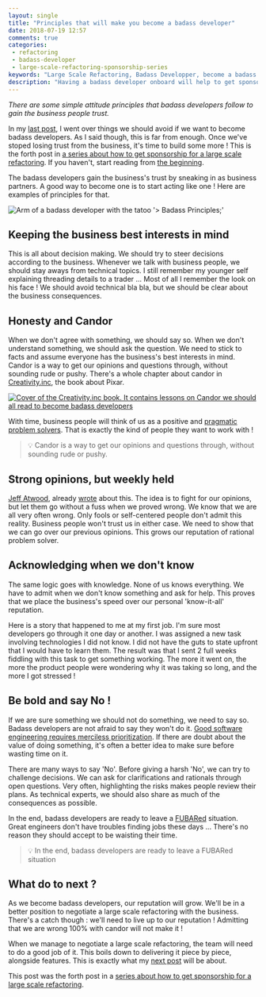 ```yaml
---
layout: single
title: "Principles that will make you become a badass developer"
date: 2018-07-19 12:57
comments: true
categories: 
 - refactoring
 - badass-developer
 - large-scale-refactoring-sponsorship-series
keywords: "Large Scale Refactoring, Badass Developper, become a badass developer, refactoring large software projects, refactoring large software systems, refactoring large code base, refactoring in large software projects"
description: "Having a badass developer onboard will help to get sponsorship for a large scale refactoring. They help with their experience, but also by the way they communicate and negotiate with the business people. If you want to become a badass developer yourself, here are a five principles to live by."
---
```

*There are some simple attitude principles that badass developers follow to gain the business people trust.*

In my [last post](/5-mistakes-badass-developers-never-do/), I went over things we should avoid if we want to become badass developers. As I said though, this is far from enough. Once we've stoped losing trust from the business, it's time to build some more ! This is the forth post in [a series about how to get sponsorship for a large scale refactoring]({{site.baseurl}}/categories/#large-scale-refactoring-sponsorship-series). If you haven't, start reading from [the beginning](/how-to-convince-your-business-to-sponsor-a-large-scale-refactoring/).

The badass developers gain the business's trust by sneaking in as business partners. A good way to become one is to start acting like one ! Here are examples of principles for that.

![Arm of a badass developer with the tatoo '> Badass Principles;' ]({{site.url}}{{site.baseurl}}/imgs/2018-07-09-principles-that-will-make-you-become-a-badass-developer/badass-principles-tatoo.jpg)

## Keeping the business best interests in mind

This is all about decision making. We should try to steer decisions according to the business. Whenever we talk with business people, we should stay aways from technical topics. I still remember my younger self explaining threading details to a trader ... Most of all I remember the look on his face ! We should avoid technical bla bla, but we should be clear about the business consequences.

## Honesty and Candor

When we don't agree with something, we should say so. When we don't understand something, we should ask the question. We need to stick to facts and assume everyone has the business's best interests in mind. Candor is a way to get our opinions and questions through, without sounding rude or pushy. There's a whole chapter about candor in [Creativity.inc](https://www.amazon.com/Creativity-Inc-Overcoming-Unseen-Inspiration/dp/0812993012/ref=sr_1_1?ie=UTF8&qid=1531133278&sr=8-1), the book about Pixar.

[![Cover of the Creativity.inc book. It contains lessons on Candor we should all read to become badass developers]({{site.url}}{{site.baseurl}}/imgs/2018-07-09-principles-that-will-make-you-become-a-badass-developer/creativity-inc.jpg)](https://www.amazon.com/Creativity-Inc-Overcoming-Unseen-Inspiration/dp/0812993012/ref=sr_1_1?ie=UTF8&qid=1531133278&sr=8-1)

With time, business people will think of us as a positive and [pragmatic problem solvers](/real-developers-ship/). That is exactly the kind of people they want to work with !

> 💡 Candor is a way to get our opinions and questions through, without sounding rude or pushy.

## Strong opinions, but weekly held

[Jeff Atwood](https://twitter.com/codinghorror), already [wrote](https://blog.codinghorror.com/strong-opinions-weakly-held/) about this. The idea is to fight for our opinions, but let them go without a fuss when we proved wrong. We know that we are all very often wrong. Only fools or self-centered people don't admit this reality. Business people won't trust us in either case. We need to show that we can go over our previous opinions. This grows our reputation of rational problem solver.

## Acknowledging when we don't know

The same logic goes with knowledge. None of us knows everything. We have to admit when we don't know something and ask for help. This proves that we place the business's speed over our personal 'know-it-all' reputation.

Here is a story that happened to me at my first job. I'm sure most developers go through it one day or another. I was assigned a new task involving technologies I did not know. I did not have the guts to state upfront that I would have to learn them. The result was that I sent 2 full weeks fiddling with this task to get something working. The more it went on, the more the product people were wondering why it was taking so long, and the more I got stressed !

## Be bold and say No !

If we are sure something we should not do something, we need to say so. Badass developers are not afraid to say they won't do it. [Good software engineering requires merciless prioritization](/are-software-developers-overworked-or-undecided/). If there are doubt about the value of doing something, it's often a better idea to make sure before wasting time on it.

There are many ways to say 'No'. Before giving a harsh 'No', we can try to challenge decisions. We can ask for clarifications and rationals through open questions. Very often, highlighting the risks makes people review their plans. As technical experts, we should also share as much of the consequences as possible.

In the end, badass developers are ready to leave a [FUBARed](https://www.urbandictionary.com/define.php?term=Fubared) situation. Great engineers don't have troubles finding jobs these days ... There's no reason they should accept to be waisting their time.

> 💡 In the end, badass developers are ready to leave a FUBARed situation

## What do to next ?

As we become badass developers, our reputation will grow. We'll be in a better position to negotiate a large scale refactoring with the business. There's a catch though : we'll need to live up to our reputation ! Admitting that we are wrong 100% with candor will not make it ! 

When we manage to negotiate a large scale refactoring, the team will need to do a good job of it. This boils down to delivering it piece by piece, alongside features. This is exactly what my [next post](/incremental-software-development-techniques-for-large-scale-refactorings/) will be about.

This post was the forth post in a [series about how to get sponsorship for a large scale refactoring]({{site.baseurl}}/categories/#large-scale-refactoring-sponsorship-series).
